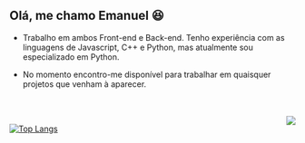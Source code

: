 ## Olá, me chamo Emanuel :laughing:

- Trabalho em ambos Front-end e Back-end. Tenho experiência com as linguagens de Javascript, C++ e Python, mas atualmente sou especializado em Python.

- No momento encontro-me disponível para trabalhar em quaisquer projetos que venham à aparecer.

<br>
<br>
  
<a href="https://github-readme-stats.vercel.app/api?username=EmanueIDev&show_icons=true&theme=dracula">
  <img align="right" src="https://github-readme-stats.vercel.app/api?username=EmanueIDev&show_icons=true&theme=dracula" />
  </a>
  
[![Top Langs](https://github-readme-stats.vercel.app/api/top-langs/?username=EmanueIDev&theme=dracula)](https://github.com/EmanueIDev/github-readme-stats)



  

  


